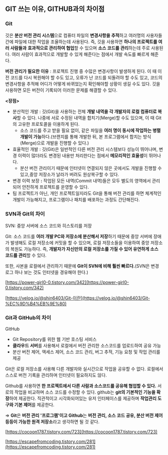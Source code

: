 ## GIT 쓰는 이유, GITHUB과의 차이점

### Git

깃은 **분산 버전 관리 시스템**으로 컴퓨터 파일의 **변경사항을 추적**하고 여러명의 사용자들 간에 파일에 대한 작업을 조율하는데 사용된다. 즉, 깃을 사용하면 **하나의 프로젝트를 여러 사람들과** **효과적으로 관리하여 협업**할 수 있으며 **소스 코드를 관리**하는데 주로 사용된다. 여러 사람이 효과적으로 개발할 수 있게 해준다는 점에서 개발 속도를 빠르게 해준다.

**버전 관리가 필요한 이유** : 프로젝트 진행 중 수많은 변경사항이 발생하게 된다. 이 때 이전 코드를 다시 복원해야 할 수도 있고, 오류가 난 코드를 되돌려야 할 수도 있고, 코드의 변경사항을 추적해 어디가 어떻게 바뀌었는지 확인해야할 상황이 생길 수도 있다. 깃을 사용하면 모든 버전이 기록되어 이러한 문제를 해결할 수 있다.

**<장점>**

- 분산적인 개발 : 깃(Git)을 사용하는 전체 **개발 내역을 각 개발자의 로컬 컴퓨터로 복사**할 수 있다. 나중에 서로 수정된 내역을 합치기(Merge)할 수도 있으며, 이 때 Git의 고유한 프로토콜을 이용하게 된다.
    - 소스 코드를 주고 받을 필요 없이, 같은 파일을 **여러 명이 동시에 작업하는 병렬 개발이 가능**하다.(브랜치를 통해 개발한 뒤, 본 프로그램에서 합치는 방식(Merge)으로 개발을 진행할 수 있다.)
- 효율적인 개발 : 깃(Git)은 일반적인 다른 버전 관리 시스템보다 성능이 뛰어나며, 변경 이력이 많더라도 변경된 내용만 처리한다는 점에서 **메모리적인 효율성**이 뛰어나다.
    - 분산 버전 관리이기 때문에 인터넷이 연결되지 않은 곳에서도 개발을 진행할 수 있고,중앙 저장소가 날라가 버려도 원상복구할 수 있다.
- 변경 이력 보장 **:** 작업된 모든 내역(Commit 내역)들은 모두 별도의 영역에서 관리되어 안전하게 프로젝트를 운영할 수 있다.
- 팀 프로젝트가 아닌, 개인 프로젝트일지라도 Git을 통해 버전 관리를 하면 체계적인 개발이 가능해지고, 프로그램이나 패치를 배포하는 과정도 간단해진다.

### SVN과 Git의 차이

SVN: 중앙 서버에 소스 코드와 히스토리를 저장 

Git: 소스 코드를 **여러 개발 PC와 저장소에 분산해서 저장**하기 때문에 중앙 서버에 장애가 발생해도 로컬 저장소에 커밋을 할 수 있으며, 로컬 저장소들을 이용하여 중앙 저장소의 복원도 가능하다. 즉, **개발자가 자신만의 로컬 저장소를 가질 수 있어 유연하게 소스 코드를 관리**할 수 있다.

또한, 사본을 로컬에서 관리하기 때문에 **Git이 SVN에 비해 훨씬 빠르다.**(SVN은 변경 로그 하나 보는 것도 인터넷을 경유해야 한다.)

[https://power-girl0-0.tistory.com/342](https://power-girl0-0.tistory.com/342)

[https://velog.io/@shin6403/Git-이란](https://velog.io/@shin6403/Git-%EC%9D%B4%EB%9E%80)

### Git과 GitHub의 차이

GitHub

- Git Repository를 위한 웹 기반 호스팅 서비스
- **클라우드 서버**를 사용해서 로컬에서 버전 관리한 소스코드를 업로드하여 공유 가능
- 분산 버전 제어, 액세스 제어, 소스 코드 관리, 버그 추적, 기능 요청 및 작업 관리를 제공

Git은 로컬 저장소를 사용해 다른 개발자와 실시간으로 작업을 공유할 수 없다. 로컬에서 스스로 버전 기록을 관리하며 인터넷이 필요하지도 않다.

Github를 사용하면 **한 프로젝트에서 다른 사람과 소스코드를 공유해 협업할 수 있다.** 서로의 작업을 비교하며 소스 코드를 수정할 수 있다. github는 **git의 기본적인 기능을 확장**하여 제공한다. 직관적이고 시각화되어있는 유저 인터페이스를 제공하며 **작업관리 도구와 기본 제어**를 제공한다.

⇒ **Git**은 **버전 관리 '프로그램'이고 Github**는 **버전 관리, 소스 코드 공유, 분산 버전 제어 등등이 가능한 원격 저장소**라고 생각하면 될 것 같다.

[https://cocoon1787.tistory.com/723](https://cocoon1787.tistory.com/723)

[https://escapefromcoding.tistory.com/281](https://escapefromcoding.tistory.com/281)
